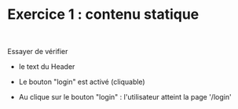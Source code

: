 <!-- .slide: class="center" -->

# Exercice 1 : contenu statique
<br/>

Essayer de vérifier 

 * le text du Header
  
 * Le bouton "login" est activé (cliquable)
  
 * Au clique sur le bouton "login" : l'utilisateur atteint la page '/login'